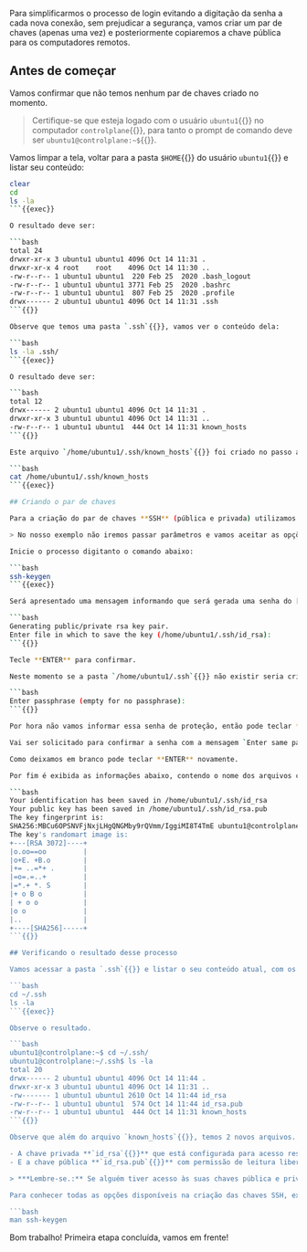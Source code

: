 Para simplificarmos o processo de login evitando a digitação da senha a cada nova conexão, sem prejudicar a segurança, vamos criar um par de chaves (apenas uma vez) e posteriormente copiaremos a chave pública para os computadores remotos.

## Antes de começar

Vamos confirmar que não temos nenhum par de chaves criado no momento.

> Certifique-se que esteja logado com o usuário `ubuntu1`{{}} no computador `controlplane`{{}}, para tanto o prompt de comando deve ser `ubuntu1@controlplane:~$`{{}}.

Vamos limpar a tela, voltar para a pasta `$HOME`{{}} do usuário `ubuntu1`{{}} e listar seu conteúdo:

```bash
clear
cd
ls -la
```{{exec}}

O resultado deve ser:

```bash
total 24
drwxr-xr-x 3 ubuntu1 ubuntu1 4096 Oct 14 11:31 .
drwxr-xr-x 4 root    root    4096 Oct 14 11:30 ..
-rw-r--r-- 1 ubuntu1 ubuntu1  220 Feb 25  2020 .bash_logout
-rw-r--r-- 1 ubuntu1 ubuntu1 3771 Feb 25  2020 .bashrc
-rw-r--r-- 1 ubuntu1 ubuntu1  807 Feb 25  2020 .profile
drwx------ 2 ubuntu1 ubuntu1 4096 Oct 14 11:31 .ssh
```{{}}

Observe que temos uma pasta `.ssh`{{}}, vamos ver o conteúdo dela:

```bash
ls -la .ssh/
```{{exec}}

O resultado deve ser:

```bash
total 12
drwx------ 2 ubuntu1 ubuntu1 4096 Oct 14 11:31 .
drwxr-xr-x 3 ubuntu1 ubuntu1 4096 Oct 14 11:31 ..
-rw-r--r-- 1 ubuntu1 ubuntu1  444 Oct 14 11:31 known_hosts
```{{}}

Este arquivo `/home/ubuntu1/.ssh/known_hosts`{{}} foi criado no passo anterior e armazena as chaves públicas dos computadores que nos conectamos anteriormente, se quiser ver o conteúdo desse arquivo use o comando abaixo:

```bash
cat /home/ubuntu1/.ssh/known_hosts
```{{exec}}

## Criando o par de chaves

Para a criação do par de chaves **SSH** (pública e privada) utilizamos o comando `ssh-keygen`{{}}.

> No nosso exemplo não iremos passar parâmetros e vamos aceitar as opções padrões.

Inicie o processo digitanto o comando abaixo:

```bash
ssh-keygen
```{{exec}}

Será apresentado uma mensagem informando que será gerada uma senha do [tipo RSA](https://pt.wikipedia.org/wiki/RSA_(sistema_criptogr%C3%A1fico)) e pedindo para confirmar o nome e local do arquivo em que será gravada.

```bash
Generating public/private rsa key pair.
Enter file in which to save the key (/home/ubuntu1/.ssh/id_rsa): 
```{{}}

Tecle **ENTER** para confirmar.

Neste momento se a pasta `/home/ubuntu1/.ssh`{{}} não existir seria criada, e é solicitada a digitação de uma senha de proteção conforme abaixo.

```bash
Enter passphrase (empty for no passphrase): 
```{{}}

Por hora não vamos informar essa senha de proteção, então pode teclar **ENTER** para deixar em branco.

Vai ser solicitado para confirmar a senha com a mensagem `Enter same passphrase again:`{{}}.

Como deixamos em branco pode teclar **ENTER** novamente.

Por fim é exibida as informações abaixo, contendo o nome dos arquivos criados, a impressão digital e a imagem randômica da chave.

```bash
Your identification has been saved in /home/ubuntu1/.ssh/id_rsa
Your public key has been saved in /home/ubuntu1/.ssh/id_rsa.pub
The key fingerprint is:
SHA256:MBCu6OPSNVFjNxjLHgQNGMby9rQVmm/IggiMI8T4TmE ubuntu1@controlplane
The key's randomart image is:
+---[RSA 3072]----+
|o.oo==oo         |
|o+E. +B.o        |
|+= ..=*+ .       |
|=o=.=..+         |
|=*.+ *. S        |
|+ o B o          |
| + o o           |
|o o              |
|..               |
+----[SHA256]-----+
```{{}}

## Verificando o resultado desse processo

Vamos acessar a pasta `.ssh`{{}} e listar o seu conteúdo atual, com os comandos abaixo.

```bash
cd ~/.ssh
ls -la
```{{exec}}

Observe o resultado.

```bash
ubuntu1@controlplane:~$ cd ~/.ssh/
ubuntu1@controlplane:~/.ssh$ ls -la
total 20
drwx------ 2 ubuntu1 ubuntu1 4096 Oct 14 11:44 .
drwxr-xr-x 3 ubuntu1 ubuntu1 4096 Oct 14 11:31 ..
-rw------- 1 ubuntu1 ubuntu1 2610 Oct 14 11:44 id_rsa
-rw-r--r-- 1 ubuntu1 ubuntu1  574 Oct 14 11:44 id_rsa.pub
-rw-r--r-- 1 ubuntu1 ubuntu1  444 Oct 14 11:31 known_hosts
```{{}}

Observe que além do arquivo `known_hosts`{{}}, temos 2 novos arquivos.

- A chave privada **`id_rsa`{{}}** que está configurada para acesso restrito **`rw-------`{{}}** ao proprietário **`ubuntu1`{{}}**;
- E a chave pública **`id_rsa.pub`{{}}** com permissão de leitura liberada para qualquer usuário **`rw-r--r--`{{}}**.

> ***Lembre-se.:** Se alguém tiver acesso às suas chaves pública e privada, poderá logar nos computadores remotos com seu usuário. Para mitigar esse risco é recomendável que no processo de criação, visto acima, seja informada a senha de proteção.*

Para conhecer todas as opções disponíveis na criação das chaves SSH, execute o comando:

```bash
man ssh-keygen
```

Bom trabalho! Primeira etapa concluída, vamos em frente!
